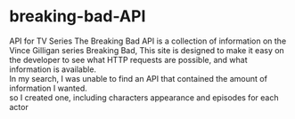 # breaking-bad-API
API for TV Series
The Breaking Bad API is a collection of information on the Vince Gilligan series Breaking Bad, This site is designed to make it easy on the developer to see what HTTP requests are possible, and what information is available.<br>In my search, I was unable to find an API that contained the amount of information I wanted.<br> so I created one,  including characters appearance  and episodes for each actor
